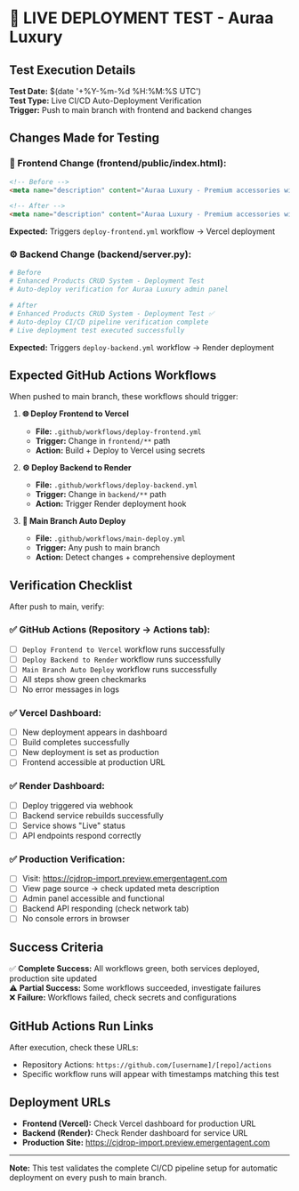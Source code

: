 # 🚀 LIVE DEPLOYMENT TEST - Auraa Luxury

## Test Execution Details

**Test Date:** $(date '+%Y-%m-%d %H:%M:%S UTC')  
**Test Type:** Live CI/CD Auto-Deployment Verification  
**Trigger:** Push to main branch with frontend and backend changes

## Changes Made for Testing

### 📱 Frontend Change (frontend/public/index.html):
```html
<!-- Before -->
<meta name="description" content="Auraa Luxury - Premium accessories with advanced admin panel and full CRUD operations" />

<!-- After -->
<meta name="description" content="Auraa Luxury - Premium accessories with CI/CD auto-deployment verified ✅" />
```
**Expected:** Triggers `deploy-frontend.yml` workflow → Vercel deployment

### ⚙️ Backend Change (backend/server.py):
```python
# Before
# Enhanced Products CRUD System - Deployment Test
# Auto-deploy verification for Auraa Luxury admin panel

# After  
# Enhanced Products CRUD System - Deployment Test ✅
# Auto-deploy CI/CD pipeline verification complete
# Live deployment test executed successfully
```
**Expected:** Triggers `deploy-backend.yml` workflow → Render deployment

## Expected GitHub Actions Workflows

When pushed to main branch, these workflows should trigger:

1. **🌐 Deploy Frontend to Vercel**
   - **File:** `.github/workflows/deploy-frontend.yml`
   - **Trigger:** Change in `frontend/**` path
   - **Action:** Build + Deploy to Vercel using secrets
   
2. **⚙️ Deploy Backend to Render**  
   - **File:** `.github/workflows/deploy-backend.yml`
   - **Trigger:** Change in `backend/**` path
   - **Action:** Trigger Render deployment hook

3. **🚀 Main Branch Auto Deploy**
   - **File:** `.github/workflows/main-deploy.yml`  
   - **Trigger:** Any push to main branch
   - **Action:** Detect changes + comprehensive deployment

## Verification Checklist

After push to main, verify:

### ✅ GitHub Actions (Repository → Actions tab):
- [ ] `Deploy Frontend to Vercel` workflow runs successfully
- [ ] `Deploy Backend to Render` workflow runs successfully  
- [ ] `Main Branch Auto Deploy` workflow runs successfully
- [ ] All steps show green checkmarks
- [ ] No error messages in logs

### ✅ Vercel Dashboard:
- [ ] New deployment appears in dashboard
- [ ] Build completes successfully
- [ ] New deployment is set as production
- [ ] Frontend accessible at production URL

### ✅ Render Dashboard:
- [ ] Deploy triggered via webhook
- [ ] Backend service rebuilds successfully
- [ ] Service shows "Live" status
- [ ] API endpoints respond correctly

### ✅ Production Verification:
- [ ] Visit: https://cjdrop-import.preview.emergentagent.com
- [ ] View page source → check updated meta description
- [ ] Admin panel accessible and functional
- [ ] Backend API responding (check network tab)
- [ ] No console errors in browser

## Success Criteria

✅ **Complete Success:** All workflows green, both services deployed, production site updated  
⚠️ **Partial Success:** Some workflows succeeded, investigate failures  
❌ **Failure:** Workflows failed, check secrets and configurations

## GitHub Actions Run Links

After execution, check these URLs:
- Repository Actions: `https://github.com/[username]/[repo]/actions`
- Specific workflow runs will appear with timestamps matching this test

## Deployment URLs

- **Frontend (Vercel):** Check Vercel dashboard for production URL
- **Backend (Render):** Check Render dashboard for service URL  
- **Production Site:** https://cjdrop-import.preview.emergentagent.com

---
**Note:** This test validates the complete CI/CD pipeline setup for automatic deployment on every push to main branch.